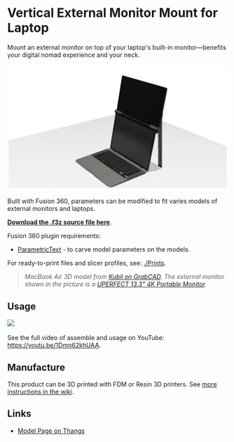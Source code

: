 # Vertical External Monitor Mount for Laptop

Mount an external monitor on top of your laptop's built-in monitor—benefits your digital nomad experience and your neck.

![](./images/Picture.png)

Built with Fusion 360, parameters can be modified to fit varies models of external monitors and laptops.

**[Download the .f3z source file here](https://github.com/zetavg/Vertical-External-Monitor-Mount-for-Laptop/blob/main/Vertical%20External%20Monitor%20Mount%20for%20Laptop.f3z?raw=true)**.

Fusion 360 plugin requirements:

* [ParametricText](https://apps.autodesk.com/FUSION/en/Detail/Index?id=2114937992453312456) - to carve model parameters on the models.

For ready-to-print files and slicer profiles, see: [./Prints](https://github.com/zetavg/Vertical-External-Monitor-Mount-for-Laptop/tree/main/Prints#materials).

> *MacBook Air 3D model from 
[Kubil on GrabCAD](https://grabcad.com/library/macbook-air-2019-1). The external monitor shown in the picture is a [UPERFECT 13.3" 4K Portable Monitor](https://grabcad.com/library/uperfect-4k-portable-monitor-for-laptop-13-3-uhd-3840x2160-1).*

## Usage

![](./images/Usage.gif)

See the full video of assemble and usage on YouTube: https://youtu.be/1Dmn62khUAA.

## Manufacture

This product can be 3D printed with FDM or Resin 3D printers. See [more instructions in the wiki](https://github.com/zetavg/Vertical-External-Monitor-Mount-for-Laptop/wiki/Manufacture).

## Links

* [Model Page on Thangs](https://thangs.com/designer/zetavg/3d-model/Vertical%20External%20Monitor%20Mount%20for%20Laptop-767478?manualModelView=true)
